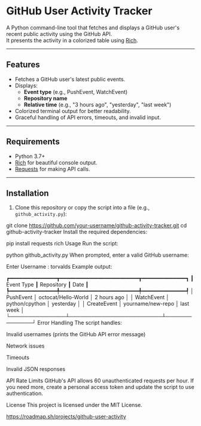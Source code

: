 # GitHub User Activity Tracker

A Python command-line tool that fetches and displays a GitHub user's recent public activity using the GitHub API.  
It presents the activity in a colorized table using [Rich](https://github.com/Textualize/rich).

---

## Features

- Fetches a GitHub user's latest public events.
- Displays:
  - **Event type** (e.g., PushEvent, WatchEvent)
  - **Repository name**
  - **Relative time** (e.g., "3 hours ago", "yesterday", "last week")
- Colorized terminal output for better readability.
- Graceful handling of API errors, timeouts, and invalid input.

---

## Requirements

- Python 3.7+
- [Rich](https://github.com/Textualize/rich) for beautiful console output.
- [Requests](https://requests.readthedocs.io/) for making API calls.

---

## Installation

1. Clone this repository or copy the script into a file (e.g., `github_activity.py`):

git clone https://github.com/your-username/github-activity-tracker.git
cd github-activity-tracker
Install the required dependencies:

pip install requests rich
Usage
Run the script:

python github_activity.py
When prompted, enter a valid GitHub username:

Enter Username : torvalds
Example output:

┏━━━━━━━━━━━━━━━┳━━━━━━━━━━━━━━━━━━━━━━━━━┳━━━━━━━━━━━━━━┓
┃   Event Type  ┃        Repository       ┃     Date     ┃
┡━━━━━━━━━━━━━━━╇━━━━━━━━━━━━━━━━━━━━━━━━━╇━━━━━━━━━━━━━━┩
│   PushEvent   │ octocat/Hello-World     │ 2 hours ago  │
│  WatchEvent   │ python/cpython          │ yesterday    │
│ CreateEvent   │ yourname/new-repo       │ last week    │
└───────────────┴─────────────────────────┴──────────────┘
Error Handling
The script handles:

Invalid usernames (prints the GitHub API error message)

Network issues

Timeouts

Invalid JSON responses

API Rate Limits
GitHub's API allows 60 unauthenticated requests per hour.
If you need more, create a personal access token and update the script to use authentication.

License
This project is licensed under the MIT License.

https://roadmap.sh/projects/github-user-activity
